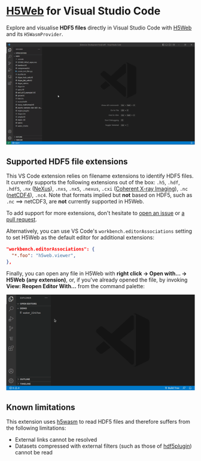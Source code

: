 # [H5Web](https://h5web.panosc.eu/) for Visual Studio Code

Explore and visualise **HDF5 files** directly in Visual Studio Code with
[H5Web](https://h5web.panosc.eu/) and its `H5WasmProvider`.

![GIF recording](./assets/vscode-h5web.gif)

## Supported HDF5 file extensions

This VS Code extension relies on filename extensions to identify HDF5 files. It
currently supports the following extensions out of the box: `.h5`, `.hdf`,
`.hdf5`, `.nx` ([NeXus](https://manual.nexusformat.org/index.html)), `.nxs`,
`.nx5`, `.nexus`, `.cxi`
([Coherent X-ray Imaging](https://raw.githubusercontent.com/cxidb/CXI/master/cxi_file_format.pdf)),
`.nc` ([netCDF4](https://docs.unidata.ucar.edu/nug/current/)), `.nc4`.
Note that formats implied but **not** based on HDF5, such as `.nc` ==> netCDF3,
are **not** currently supported in H5Web.

To add support for more extensions, don't hesitate to
[open an issue](https://github.com/silx-kit/vscode-h5web/issues/new) or
[a pull request](https://github.com/silx-kit/vscode-h5web/pulls).

Alternatively, you can use VS Code's `workbench.editorAssociations` setting to
set H5Web as the default editor for additional extensions:

```json
"workbench.editorAssociations": {
  "*.foo": "h5web.viewer",
},
```

Finally, you can open any file in H5Web with **right click -> Open with... ->
H5Web (any extension)**, or, if you've already opened the file, by invoking
**View: Reopen Editor With...** from the command palette:

![GIF recording](./assets/vscode-openwith.gif)

## Known limitations

This extension uses [h5wasm](https://github.com/usnistgov/h5wasm) to read HDF5
files and therefore suffers from the following limitations:

- External links cannot be resolved
- Datasets compressed with external filters (such as those of
  [hdf5plugin](https://github.com/silx-kit/hdf5plugin)) cannot be read
